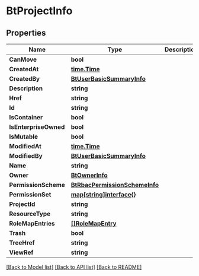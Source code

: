 # BtProjectInfo

## Properties

Name | Type | Description | Notes
------------ | ------------- | ------------- | -------------
**CanMove** | **bool** |  | [optional] 
**CreatedAt** | [**time.Time**](time.Time.md) |  | [optional] 
**CreatedBy** | [**BtUserBasicSummaryInfo**](BTUserBasicSummaryInfo.md) |  | [optional] 
**Description** | **string** |  | [optional] 
**Href** | **string** |  | [optional] 
**Id** | **string** |  | [optional] 
**IsContainer** | **bool** |  | [optional] 
**IsEnterpriseOwned** | **bool** |  | [optional] 
**IsMutable** | **bool** |  | [optional] 
**ModifiedAt** | [**time.Time**](time.Time.md) |  | [optional] 
**ModifiedBy** | [**BtUserBasicSummaryInfo**](BTUserBasicSummaryInfo.md) |  | [optional] 
**Name** | **string** |  | [optional] 
**Owner** | [**BtOwnerInfo**](BTOwnerInfo.md) |  | [optional] 
**PermissionScheme** | [**BtRbacPermissionSchemeInfo**](BTRbacPermissionSchemeInfo.md) |  | [optional] 
**PermissionSet** | [**map[string]interface{}**](.md) |  | [optional] 
**ProjectId** | **string** |  | [optional] 
**ResourceType** | **string** |  | [optional] 
**RoleMapEntries** | [**[]RoleMapEntry**](RoleMapEntry.md) |  | [optional] 
**Trash** | **bool** |  | [optional] 
**TreeHref** | **string** |  | [optional] 
**ViewRef** | **string** |  | [optional] 

[[Back to Model list]](../README.md#documentation-for-models) [[Back to API list]](../README.md#documentation-for-api-endpoints) [[Back to README]](../README.md)


